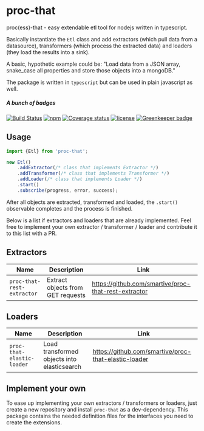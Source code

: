 # proc-that

proc(ess)-that - easy extendable etl tool for nodejs written in typescript.

Basically instantiate the `Etl` class and add extractors (which pull data from a datasource), transformers (which process the extracted data) and loaders (they load the results into a sink).

A basic, hypothetic example could be: "Load data from a JSON array, snake_case all properties and store those objects into a mongoDB."

The package is written in `typescript` but can be used in plain javascript as well. 

##### A bunch of badges

[![Build Status](https://travis-ci.org/smartive/proc-that.svg?maxAge=3600)](https://travis-ci.org/smartive/proc-that)
[![npm](https://img.shields.io/npm/v/proc-that.svg?maxAge=3600)](https://www.npmjs.com/package/proc-that)
[![Coverage status](https://img.shields.io/coveralls/smartive/proc-that.svg?maxAge=3600)](https://coveralls.io/github/smartive/proc-that)
[![license](https://img.shields.io/github/license/smartive/proc-that.svg?maxAge=2592000)](https://github.com/smartive/proc-that)
[![Greenkeeper badge](https://badges.greenkeeper.io/smartive/proc-that.svg)](https://greenkeeper.io/)

## Usage

```typescript
import {Etl} from 'proc-that';

new Etl()
    .addExtractor(/* class that implements Extractor */)
    .addTransformer(/* class that implements Transformer */)
    .addLoader(/* class that implements Loader */)
    .start()
    .subscribe(progress, error, success);
```

After all objects are extracted, transformed and loaded, the `.start()` observable completes and the process is finished.

Below is a list if extractors and loaders that are already implemented. Feel free to implement your own extractor / transformer / loader and contribute it to this list with a PR.

## Extractors

 Name                           | Description                                      | Link 
--------------------------------|--------------------------------------------------|-------------------------------------------------------
 `proc-that-rest-extractor`     | Extract objects from GET requests                | https://github.com/smartive/proc-that-rest-extractor

## Loaders

 Name                           | Description                                      | Link 
--------------------------------|--------------------------------------------------|-------------------------------------------------------
 `proc-that-elastic-loader`     | Load transformed objects into elasticsearch      | https://github.com/smartive/proc-that-elastic-loader

## Implement your own

To ease up implementing your own extractors / transformers or loaders, just create a new repository and install `proc-that` as a dev-dependency. This package contains the needed definition files for the interfaces you need to create the extensions.
